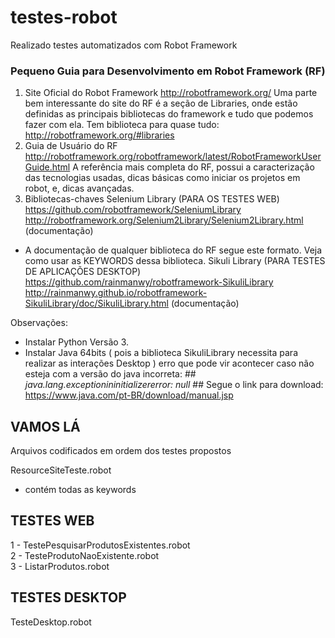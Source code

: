 # testes-robot

Realizado testes automatizados com Robot Framework 

### Pequeno Guia para Desenvolvimento em Robot Framework (RF) ##

1) Site Oficial do Robot Framework
http://robotframework.org/
Uma parte bem interessante do site do RF é a seção de Libraries, onde estão definidas as principais bibliotecas do framework e tudo que podemos fazer com ela. Tem biblioteca para quase tudo: http://robotframework.org/#libraries
2) Guia de Usuário do RF http://robotframework.org/robotframework/latest/RobotFrameworkUserGuide.html
A referência mais completa do RF, possui a caracterização das tecnologias usadas, dicas básicas como iniciar os projetos em robot, e, dicas avançadas.
3) Bibliotecas-chaves Selenium Library (PARA OS TESTES WEB) https://github.com/robotframework/SeleniumLibrary
http://robotframework.org/Selenium2Library/Selenium2Library.html (documentação)
- A documentação de qualquer biblioteca do RF segue este formato. Veja como usar as KEYWORDS dessa biblioteca.
Sikuli Library (PARA TESTES DE APLICAÇÕES DESKTOP) https://github.com/rainmanwy/robotframework-SikuliLibrary
http://rainmanwy.github.io/robotframework-SikuliLibrary/doc/SikuliLibrary.html (documentação)


Observações:
- Instalar Python Versão 3.
- Instalar Java 64bits ( pois a biblioteca SikuliLibrary necessita para realizar as interações Desktop )
 erro que pode vir acontecer caso não esteja com a versão do java incorreta: ## <i>java.lang.exceptionininitializererror: null</i>  ##
 Segue o link para download:
 https://www.java.com/pt-BR/download/manual.jsp
  
 
  
## VAMOS LÁ ##

Arquivos codificados em ordem dos testes propostos

ResourceSiteTeste.robot
- contém todas as keywords

## TESTES WEB ##
1 - TestePesquisarProdutosExistentes.robot <BR>
2 - TesteProdutoNaoExistente.robot<BR>
3 - ListarProdutos.robot
 
 
## TESTES DESKTOP ##
TesteDesktop.robot

 
 

